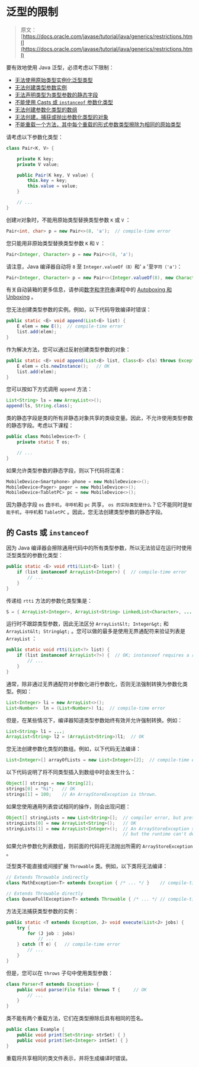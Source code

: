 # 泛型的限制

> 原文： [https://docs.oracle.com/javase/tutorial/java/generics/restrictions.html](https://docs.oracle.com/javase/tutorial/java/generics/restrictions.html)

要有效地使用 Java 泛型，必须考虑以下限制：

*   [无法使用原始类型实例化泛型类型](#instantiate)
*   [无法创建类型参数实例](#createObjects)
*   [无法声明类型为类型参数的静态字段](#createStatic)
*   [不能使用 Casts 或 `instanceof` 参数化类型](#cannotCast)
*   [无法创建参数化类型的数组](#createArrays)
*   [无法创建，捕获或抛出参数化类型的对象](#cannotCatch)
*   [不能重载一个方法，其中每个重载的形式参数类型擦除为相同的原始类型](#cannotOverload)

请考虑以下参数化类型：

```java
class Pair<K, V> {

    private K key;
    private V value;

    public Pair(K key, V value) {
        this.key = key;
        this.value = value;
    }

    // ...
}
```

创建`对`对象时，不能用原始类型替换类型参数 `K` 或 `V` ：

```java
Pair<int, char> p = new Pair<>(8, 'a');  // compile-time error
```

您只能用非原始类型替换类型参数 `K` 和 `V` ：

```java
Pair<Integer, Character> p = new Pair<>(8, 'a');
```

请注意，Java 编译器自动将 `8` 至 `Integer.valueOf（8）`和' `a` '至`字符（'a'）`：

```java
Pair<Integer, Character> p = new Pair<>(Integer.valueOf(8), new Character('a'));
```

有关自动装箱的更多信息，请参阅[数字和字符串](../data/index.html)课程中的 [Autoboxing 和 Unboxing](../data/autoboxing.html) 。

您无法创建类型参数的实例。例如，以下代码导致编译时错误：

```java
public static <E> void append(List<E> list) {
    E elem = new E();  // compile-time error
    list.add(elem);
}
```

作为解决方法，您可以通过反射创建类型参数的对象：

```java
public static <E> void append(List<E> list, Class<E> cls) throws Exception {
    E elem = cls.newInstance();   // OK
    list.add(elem);
}
```

您可以按如下方式调用 `append` 方法：

```java
List<String> ls = new ArrayList<>();
append(ls, String.class);
```

类的静态字段是类的所有非静态对象共享的类级变量。因此，不允许使用类型参数的静态字段。考虑以下课程：

```java
public class MobileDevice<T> {
    private static T os;

    // ...
}
```

如果允许类型参数的静态字段，则以下代码将混淆：

```java
MobileDevice<Smartphone> phone = new MobileDevice<>();
MobileDevice<Pager> pager = new MobileDevice<>();
MobileDevice<TabletPC> pc = new MobileDevice<>();
```

因为静态字段 `os` 由`手机`，`寻呼机`和 `pc` 共享， `os 的实际类型是什么`？它不能同时是`智能手机`，`寻呼机`和 `TabletPC` 。因此，您无法创建类型参数的静态字段。

## 的 Casts 或 `instanceof`

因为 Java 编译器会擦除通用代码中的所有类型参数，所以无法验证在运行时使用泛型类型的参数化类型：

```java
public static <E> void rtti(List<E> list) {
    if (list instanceof ArrayList<Integer>) {  // compile-time error
        // ...
    }
}
```

传递给 `rtti` 方法的参数化类型集是：

```java
S = { ArrayList<Integer>, ArrayList<String> LinkedList<Character>, ... }
```

运行时不跟踪类型参数，因此无法区分 `ArrayList&lt; Integer&gt;` 和 `ArrayList&lt; String&gt;` 。您可以做的最多是使用无界通配符来验证列表是 `ArrayList` ：

```java
public static void rtti(List<?> list) {
    if (list instanceof ArrayList<?>) {  // OK; instanceof requires a reifiable type
        // ...
    }
}
```

通常，除非通过无界通配符对参数化进行参数化，否则无法强制转换为参数化类型。例如：

```java
List<Integer> li = new ArrayList<>();
List<Number>  ln = (List<Number>) li;  // compile-time error
```

但是，在某些情况下，编译器知道类型参数始终有效并允许强制转换。例如：

```java
List<String> l1 = ...;
ArrayList<String> l2 = (ArrayList<String>)l1;  // OK
```

您无法创建参数化类型的数组。例如，以下代码无法编译：

```java
List<Integer>[] arrayOfLists = new List<Integer>[2];  // compile-time error
```

以下代码说明了将不同类型插入到数组中时会发生什么：

```java
Object[] strings = new String[2];
strings[0] = "hi";   // OK
strings[1] = 100;    // An ArrayStoreException is thrown.
```

如果您使用通用列表尝试相同的操作，则会出现问题：

```java
Object[] stringLists = new List<String>[];  // compiler error, but pretend it's allowed
stringLists[0] = new ArrayList<String>();   // OK
stringLists[1] = new ArrayList<Integer>();  // An ArrayStoreException should be thrown,
                                            // but the runtime can't detect it.
```

如果允许参数化列表数组，则前面的代码将无法抛出所需的 `ArrayStoreException` 。

泛型类不能直接或间接扩展 `Throwable` 类。例如，以下类将无法编译：

```java
// Extends Throwable indirectly
class MathException<T> extends Exception { /* ... */ }    // compile-time error

// Extends Throwable directly
class QueueFullException<T> extends Throwable { /* ... */ // compile-time error
```

方法无法捕获类型参数的实例：

```java
public static <T extends Exception, J> void execute(List<J> jobs) {
    try {
        for (J job : jobs)
            // ...
    } catch (T e) {   // compile-time error
        // ...
    }
}
```

但是，您可以在 `throws` 子句中使用类型参数：

```java
class Parser<T extends Exception> {
    public void parse(File file) throws T {     // OK
        // ...
    }
}
```

类不能有两个重载方法，它们在类型擦除后具有相同的签名。

```java
public class Example {
    public void print(Set<String> strSet) { }
    public void print(Set<Integer> intSet) { }
}
```

重载将共享相同的类文件表示，并将生成编译时错误。